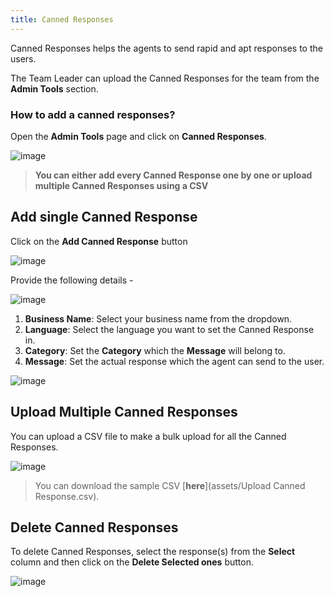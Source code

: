 ```yaml
---
title: Canned Responses
---
```


Canned Responses helps the agents to send rapid and apt responses to the users.

The Team Leader can upload the Canned Responses for the team from the **Admin Tools** section.

### How to add a canned responses?

Open the **Admin Tools** page and click on **Canned Responses**.

![image](https://user-images.githubusercontent.com/75118325/111741567-afcafb80-88ac-11eb-815c-42a173448bce.png)

> **You can either add every Canned Response one by one or upload multiple Canned Responses using a CSV**

## Add single Canned Response

Click on the **Add Canned Response** button

![image](https://user-images.githubusercontent.com/75118325/111741710-edc81f80-88ac-11eb-9ede-2bc9a678e19c.png)

Provide the following details - 

![image](https://user-images.githubusercontent.com/75118325/111750085-c70fe600-88b8-11eb-8d0e-659a57bfe0a0.png)

1. **Business Name**: Select your business name from the dropdown.
2. **Language**: Select the language you want to set the Canned Response in.
3. **Category**: Set the **Category** which the **Message** will belong to.
4. **Message**: Set the actual response which the agent can send to the user.

![image](https://user-images.githubusercontent.com/75118325/111785718-f5a2b680-88e2-11eb-993f-370589cfbaa9.png)

## Upload Multiple Canned Responses

You can upload a CSV file to make a bulk upload for all the Canned Responses.

![image](https://user-images.githubusercontent.com/75118325/111787730-4ca98b00-88e5-11eb-9681-193c32437794.png)

> You can download the sample CSV [**here**](assets/Upload Canned Response.csv).

## Delete Canned Responses

To delete Canned Responses, select the response(s) from the **Select** column and then click on the **Delete Selected ones** button.

![image](https://user-images.githubusercontent.com/75118325/111876922-db420900-89c6-11eb-8ac1-61d8d8f858f5.png)

